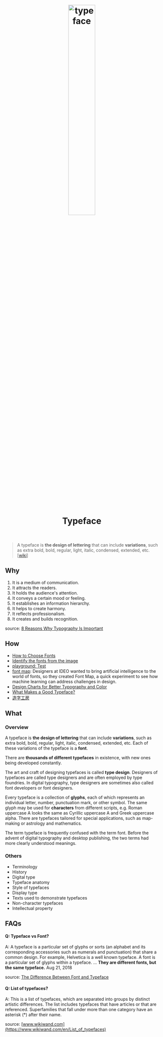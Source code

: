 <h1 align="center">
<br>
	<a href="https://www.wikiwand.com/en/Typeface">
  <img src="https://i.imgur.com/Fa9Hodx.jpg" alt="typeface" width=42%">
  </a>
  <br><br>
Typeface
  <br><br>
</h1>

> A typeface is **the design of lettering** that can include **variations**, such as extra bold, bold, regular, light, italic, condensed, extended, etc.  [[wiki](https://www.wikiwand.com/en/Typeface)]

## Why 

1. It is a medium of communication.
2. It attracts the readers.
3. It holds the audience's attention.
4. It conveys a certain mood or feeling.
5. It establishes an information hierarchy.
6. It helps to create harmony.
7. It reflects professionalism.
8. It creates and builds recognition.

source: [8 Reasons Why Typography Is Important](https://www.engadget.com/2016-07-17-8-reasons-why-typography-is-important.html#:~:text=Using%20fonts%20that%20are%20easy,for%20attracting%20your%20target%20audience.)


## How

* [How to Choose Fonts](https://www.wikihow.com/Choose-Fonts)
* [Identify the fonts from the image](https://www.myfonts.com/WhatTheFont/)
* [playground: Test](https://www.w3schools.com/css/tryit.asp?filename=trycss_font-family)
* [font map](http://fontmap.ideo.com/): Designers at IDEO wanted to bring artificial intelligence to the world of fonts, so they created Font Map, a quick experiment to see how machine learning can address challenges in design.
* [Design Charts for Better Typography and Color
](https://www.jotform.com/blog/design-charts-for-better-typography-and-color/)
* [What Makes a Good Typeface?](https://experience.sap.com/basics/what-makes-a-good-typeface/)
* [造字工房](www.makefont.com)

## What 

### Overview

A typeface is **the design of lettering** that can include **variations**, such as extra bold, bold, regular, light, italic, condensed, extended, etc. Each of these variations of the typeface is a **font**.

There are **thousands of different typefaces** in existence, with new ones being developed constantly.

The art and craft of designing typefaces is called **type design**. Designers of typefaces are called type designers and are often employed by type foundries. In digital typography, type designers are sometimes also called font developers or font designers.

Every typeface is a collection of **glyphs**, each of which represents an individual letter, number, punctuation mark, or other symbol. The same glyph may be used for **characters** from different scripts, e.g. Roman uppercase A looks the same as Cyrillic uppercase А and Greek uppercase alpha. There are typefaces tailored for special applications, such as map-making or astrology and mathematics.

The term typeface is frequently confused with the term font. Before the advent of digital typography and desktop publishing, the two terms had more clearly understood meanings.


### Others

* Terminology
* History
* Digital type
* Typeface anatomy
* Style of typefaces
* Display type
* Texts used to demonstrate typefaces
* Non-character typefaces
* Intellectual property


## FAQs

#### Q: Typeface vs Font?

A: A typeface is a particular set of glyphs or sorts (an alphabet and its corresponding accessories such as numerals and punctuation) that share a common design. For example, Helvetica is a well known typeface. A font is a particular set of glyphs within a typeface. ... **They are different fonts, but the same typeface.** Aug 21, 2018

source: [The Difference Between Font and Typeface](https://hobancards.com/difference-between-font-and-typeface#:~:text=A%20typeface%20is%20a%20particular,of%20glyphs%20within%20a%20typeface.&text=They%20are%20different%20fonts%2C%20but%20the%20same%20typeface.)

#### Q: List of typefaces?

A: This is a list of typefaces, which are separated into groups by distinct artistic differences. The list includes typefaces that have articles or that are referenced. Superfamilies that fall under more than one category have an asterisk (*) after their name.

source: [www.wikiwand.com](https://www.wikiwand.com/en/List_of_typefaces)
